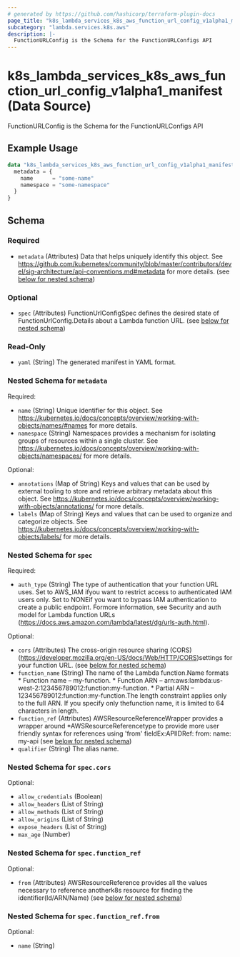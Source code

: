 ```yaml
---
# generated by https://github.com/hashicorp/terraform-plugin-docs
page_title: "k8s_lambda_services_k8s_aws_function_url_config_v1alpha1_manifest Data Source - terraform-provider-k8s"
subcategory: "lambda.services.k8s.aws"
description: |-
  FunctionURLConfig is the Schema for the FunctionURLConfigs API
---
```


# k8s_lambda_services_k8s_aws_function_url_config_v1alpha1_manifest (Data Source)

FunctionURLConfig is the Schema for the FunctionURLConfigs API

## Example Usage

```terraform
data "k8s_lambda_services_k8s_aws_function_url_config_v1alpha1_manifest" "example" {
  metadata = {
    name      = "some-name"
    namespace = "some-namespace"
  }
}
```

<!-- schema generated by tfplugindocs -->
## Schema

### Required

- `metadata` (Attributes) Data that helps uniquely identify this object. See https://github.com/kubernetes/community/blob/master/contributors/devel/sig-architecture/api-conventions.md#metadata for more details. (see [below for nested schema](#nestedatt--metadata))

### Optional

- `spec` (Attributes) FunctionUrlConfigSpec defines the desired state of FunctionUrlConfig.Details about a Lambda function URL. (see [below for nested schema](#nestedatt--spec))

### Read-Only

- `yaml` (String) The generated manifest in YAML format.

<a id="nestedatt--metadata"></a>
### Nested Schema for `metadata`

Required:

- `name` (String) Unique identifier for this object. See https://kubernetes.io/docs/concepts/overview/working-with-objects/names/#names for more details.
- `namespace` (String) Namespaces provides a mechanism for isolating groups of resources within a single cluster. See https://kubernetes.io/docs/concepts/overview/working-with-objects/namespaces/ for more details.

Optional:

- `annotations` (Map of String) Keys and values that can be used by external tooling to store and retrieve arbitrary metadata about this object. See https://kubernetes.io/docs/concepts/overview/working-with-objects/annotations/ for more details.
- `labels` (Map of String) Keys and values that can be used to organize and categorize objects. See https://kubernetes.io/docs/concepts/overview/working-with-objects/labels/ for more details.


<a id="nestedatt--spec"></a>
### Nested Schema for `spec`

Required:

- `auth_type` (String) The type of authentication that your function URL uses. Set to AWS_IAM ifyou want to restrict access to authenticated IAM users only. Set to NONEif you want to bypass IAM authentication to create a public endpoint. Formore information, see Security and auth model for Lambda function URLs (https://docs.aws.amazon.com/lambda/latest/dg/urls-auth.html).

Optional:

- `cors` (Attributes) The cross-origin resource sharing (CORS) (https://developer.mozilla.org/en-US/docs/Web/HTTP/CORS)settings for your function URL. (see [below for nested schema](#nestedatt--spec--cors))
- `function_name` (String) The name of the Lambda function.Name formats   * Function name – my-function.   * Function ARN – arn:aws:lambda:us-west-2:123456789012:function:my-function.   * Partial ARN – 123456789012:function:my-function.The length constraint applies only to the full ARN. If you specify only thefunction name, it is limited to 64 characters in length.
- `function_ref` (Attributes) AWSResourceReferenceWrapper provides a wrapper around *AWSResourceReferencetype to provide more user friendly syntax for references using 'from' fieldEx:APIIDRef:	from:	  name: my-api (see [below for nested schema](#nestedatt--spec--function_ref))
- `qualifier` (String) The alias name.

<a id="nestedatt--spec--cors"></a>
### Nested Schema for `spec.cors`

Optional:

- `allow_credentials` (Boolean)
- `allow_headers` (List of String)
- `allow_methods` (List of String)
- `allow_origins` (List of String)
- `expose_headers` (List of String)
- `max_age` (Number)


<a id="nestedatt--spec--function_ref"></a>
### Nested Schema for `spec.function_ref`

Optional:

- `from` (Attributes) AWSResourceReference provides all the values necessary to reference anotherk8s resource for finding the identifier(Id/ARN/Name) (see [below for nested schema](#nestedatt--spec--function_ref--from))

<a id="nestedatt--spec--function_ref--from"></a>
### Nested Schema for `spec.function_ref.from`

Optional:

- `name` (String)
